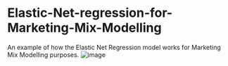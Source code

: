 # Elastic-Net-regression-for-Marketing-Mix-Modelling
An example of how the Elastic Net Regression model works for Marketing Mix Modelling purposes.
![image](https://github.com/pantelisbart/Elastic-Net-regression-for-Marketing-Mix-Modelling/assets/93544369/4bd4d274-d88e-4a25-9dd0-a5e7742b57a2)
